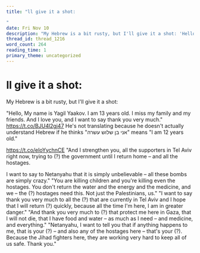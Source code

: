 ```yaml
---
title: "ll give it a shot:

"
date: Fri Nov 10
description: "My Hebrew is a bit rusty, but I'll give it a shot: 'Hello, My name is Yagil Yaakov. I am 13 years old. I miss my family and my friends."
thread_id: thread_1216
word_count: 264
reading_time: 1
primary_theme: uncategorized
---
```


# ll give it a shot:



My Hebrew is a bit rusty, but I'll give it a shot:

"Hello, My name is Yagil Yaakov. I am 13 years old. I miss my family and my friends. And I love you, and I want to say thank you very much." https://t.co/BJU4l2gj47 He's not translating because he doesn't actually understand Hebrew if he thinks "אני בן שלוש עשרה" means "I am 12 years old."

https://t.co/eIoYychnCE "And I strengthen you, all the supporters in Tel Aviv right now, trying to (?) the government until I return home – and all the hostages.

I want to say to Netanyahu that it is simply unbelievable – all these bombs are simply crazy." "You are killing children and you're killing even the hostages. You don't return the water and the energy and the medicine, and we – the (?) hostages need this. Not just the Palestinians, us." "I want to say thank you very much to all the (?) that are currently in Tel Aviv and I hope that I will return (?) quickly, because all the time I'm here, I am in greater danger." "And thank you very much to (?) that protect me here in Gaza, that I will not die, that I have food and water – as much as I need – and medicine, and everything." "Netanyahu, I want to tell you that if anything happens to me, that is your (?) – and also any of the hostages here – that's your (?). Because the Jihad fighters here, they are working very hard to keep all of us safe. Thank you."